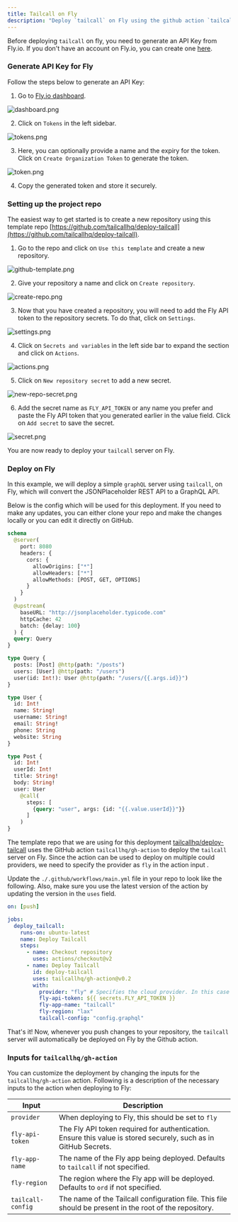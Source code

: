 ```yaml
---
title: Tailcall on Fly
description: "Deploy `tailcall` on Fly using the github action `tailcallhq/gh-action`"
---
```


Before deploying `tailcall` on fly, you need to generate an API Key from Fly.io. If you don't have an account on Fly.io, you can create one [here](https://fly.io/app/sign-up).

### Generate API Key for Fly

Follow the steps below to generate an API Key:

1. Go to [Fly.io dashboard](https://fly.io/dashboard).

![dashboard.png](../../static/images/fly/dashboard.png)

2. Click on `Tokens` in the left sidebar.

![tokens.png](../../static/images/fly/tokens.png)

3. Here, you can optionally provide a name and the expiry for the token. Click on `Create Organization Token` to generate the token.

![token.png](../../static/images/fly/token.png)

4. Copy the generated token and store it securely.

### Setting up the project repo

The easiest way to get started is to create a new repository using this template repo [https://github.com/tailcallhq/deploy-tailcall](https://github.com/tailcallhq/deploy-tailcall).

1. Go to the repo and click on `Use this template` and create a new repository.

![github-template.png](../../static/images/fly/github-template.png)

2. Give your repository a name and click on `Create repository`.

![create-repo.png](../../static/images/fly/create-repo.png)

3. Now that you have created a repository, you will need to add the Fly API token to the repository secrets. To do that, click on `Settings`.

![settings.png](../../static/images/fly/settings.png)

4. Click on `Secrets and variables` in the left side bar to expand the section and click on `Actions`.

![actions.png](../../static/images/fly/actions.png)

5. Click on `New repository secret` to add a new secret.

![new-repo-secret.png](../../static/images/fly/new-repo-secret.png)

6. Add the secret name as `FLY_API_TOKEN` or any name you prefer and paste the Fly API token that you generated earlier in the value field. Click on `Add secret` to save the secret.

![secret.png](../../static/images/fly/secret.png)

You are now ready to deploy your `tailcall` server on Fly.

### Deploy on Fly

In this example, we will deploy a simple `graphQL` server using `tailcall`, on Fly, which will convert the JSONPlaceholder REST API to a GraphQL API.

Below is the config which will be used for this deployment. If you need to make any updates, you can either clone your repo and make the changes locally or you can edit it directly on GitHub.

```graphql
schema
  @server(
    port: 8080
    headers: {
      cors: {
        allowOrigins: ["*"]
        allowHeaders: ["*"]
        allowMethods: [POST, GET, OPTIONS]
      }
    }
  )
  @upstream(
    baseURL: "http://jsonplaceholder.typicode.com"
    httpCache: 42
    batch: {delay: 100}
  ) {
  query: Query
}

type Query {
  posts: [Post] @http(path: "/posts")
  users: [User] @http(path: "/users")
  user(id: Int!): User @http(path: "/users/{{.args.id}}")
}

type User {
  id: Int!
  name: String!
  username: String!
  email: String!
  phone: String
  website: String
}

type Post {
  id: Int!
  userId: Int!
  title: String!
  body: String!
  user: User
    @call(
      steps: [
        {query: "user", args: {id: "{{.value.userId}}"}}
      ]
    )
}
```

The template repo that we are using for this deployment [tailcallhq/deploy-tailcall](https://github.com/tailcallhq/deploy-tailcall) uses the GitHub action `tailcallhq/gh-action` to deploy the `tailcall` server on Fly. Since the action can be used to deploy on multiple could providers, we need to specify the provider as `fly` in the action input .

Update the `./.github/workflows/main.yml` file in your repo to look like the following. Also, make sure you use the latest version of the action by updating the version in the `uses` field.

```yaml
on: [push]

jobs:
  deploy_tailcall:
    runs-on: ubuntu-latest
    name: Deploy Tailcall
    steps:
      - name: Checkout repository
        uses: actions/checkout@v2
      - name: Deploy Tailcall
        id: deploy-tailcall
        uses: tailcallhq/gh-action@v0.2
        with:
          provider: "fly" # Specifies the cloud provider. In this case 'fly'
          fly-api-token: ${{ secrets.FLY_API_TOKEN }}
          fly-app-name: "tailcall"
          fly-region: "lax"
          tailcall-config: "config.graphql"
```

That's it! Now, whenever you push changes to your repository, the `tailcall` server will automatically be deployed on Fly by the Github action.

### Inputs for `tailcallhq/gh-action`

You can customize the deployment by changing the inputs for the `tailcallhq/gh-action` action. Following is a description of the necessary inputs to the action when deploying to Fly:

| Input             | Description                                                                                                     |
| ----------------- | --------------------------------------------------------------------------------------------------------------- |
| `provider`        | When deploying to Fly, this should be set to `fly`                                                              |
| `fly-api-token`   | The Fly API token required for authentication. Ensure this value is stored securely, such as in GitHub Secrets. |
| `fly-app-name`    | The name of the Fly app being deployed. Defaults to `tailcall` if not specified.                                |
| `fly-region`      | The region where the Fly app will be deployed. Defaults to `ord` if not specified.                              |
| `tailcall-config` | The name of the Tailcall configuration file. This file should be present in the root of the repository.         |
